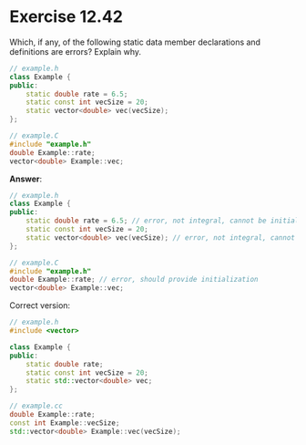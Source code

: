 # Exercise 12.42

Which, if any, of the following static data member declarations and definitions are errors? Explain why.

```cpp
// example.h
class Example {
public:
    static double rate = 6.5;
    static const int vecSize = 20;
    static vector<double> vec(vecSize);
};

// example.C
#include "example.h"
double Example::rate;
vector<double> Example::vec;
```

**Answer**:

```cpp
// example.h
class Example {
public:
    static double rate = 6.5; // error, not integral, cannot be initialized in class
    static const int vecSize = 20;
    static vector<double> vec(vecSize); // error, not integral, cannot be initialized in class
};

// example.C
#include "example.h"
double Example::rate; // error, should provide initialization
vector<double> Example::vec;
```

Correct version:

```cpp
// example.h
#include <vector>

class Example {
public:
    static double rate;
    static const int vecSize = 20;
    static std::vector<double> vec;
};

// example.cc
double Example::rate;
const int Example::vecSize;
std::vector<double> Example::vec(vecSize);
```